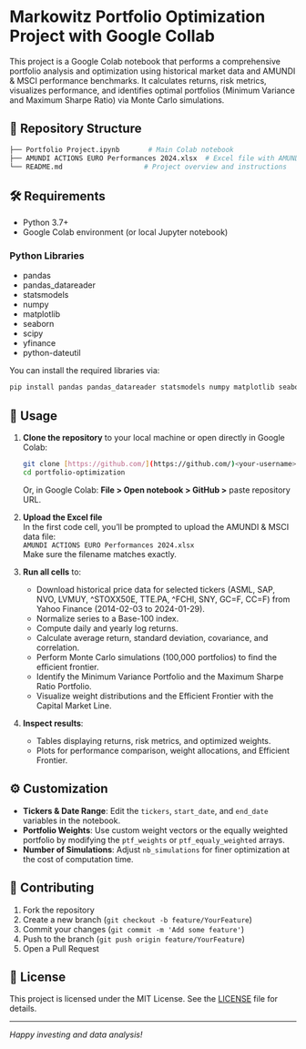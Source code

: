 # Markowitz Portfolio Optimization Project with Google Collab

This project is a Google Colab notebook that performs a comprehensive portfolio analysis and optimization using historical market data and AMUNDI & MSCI performance benchmarks. It calculates returns, risk metrics, visualizes performance, and identifies optimal portfolios (Minimum Variance and Maximum Sharpe Ratio) via Monte Carlo simulations.

## 📁 Repository Structure

```bash
├── Portfolio Project.ipynb       # Main Colab notebook
├── AMUNDI ACTIONS EURO Performances 2024.xlsx  # Excel file with AMUNDI & MSCI data
└── README.md                    # Project overview and instructions
```

## 🛠️ Requirements

* Python 3.7+
* Google Colab environment (or local Jupyter notebook)

### Python Libraries

* pandas
* pandas\_datareader
* statsmodels
* numpy
* matplotlib
* seaborn
* scipy
* yfinance
* python-dateutil

You can install the required libraries via:

```bash
pip install pandas pandas_datareader statsmodels numpy matplotlib seaborn scipy yfinance python-dateutil
```

## 🚀 Usage

1. **Clone the repository** to your local machine or open directly in Google Colab:

   ```bash
   git clone [https://github.com/](https://github.com/)<your-username>/portfolio-optimization.git
   cd portfolio-optimization
   ```
   Or, in Google Colab: **File > Open notebook > GitHub >** paste repository URL.

2. **Upload the Excel file**  
   In the first code cell, you’ll be prompted to upload the AMUNDI & MSCI data file:  
   `AMUNDI ACTIONS EURO Performances 2024.xlsx`  
   Make sure the filename matches exactly.

3. **Run all cells** to:
   - Download historical price data for selected tickers (ASML, SAP, NVO, LVMUY, ^STOXX50E, TTE.PA, ^FCHI, SNY, GC=F, CC=F) from Yahoo Finance (2014-02-03 to 2024-01-29).
   - Normalize series to a Base-100 index.
   - Compute daily and yearly log returns.
   - Calculate average return, standard deviation, covariance, and correlation.
   - Perform Monte Carlo simulations (100,000 portfolios) to find the efficient frontier.
   - Identify the Minimum Variance Portfolio and the Maximum Sharpe Ratio Portfolio.
   - Visualize weight distributions and the Efficient Frontier with the Capital Market Line.

4. **Inspect results**:
   - Tables displaying returns, risk metrics, and optimized weights.
   - Plots for performance comparison, weight allocations, and Efficient Frontier.

## ⚙️ Customization

- **Tickers & Date Range**: Edit the `tickers`, `start_date`, and `end_date` variables in the notebook.
- **Portfolio Weights**: Use custom weight vectors or the equally weighted portfolio by modifying the `ptf_weights` or `ptf_equaly_weighted` arrays.
- **Number of Simulations**: Adjust `nb_simulations` for finer optimization at the cost of computation time.

## 🤝 Contributing

1. Fork the repository
2. Create a new branch (`git checkout -b feature/YourFeature`)
3. Commit your changes (`git commit -m 'Add some feature'`)
4. Push to the branch (`git push origin feature/YourFeature`)
5. Open a Pull Request

## 📄 License

This project is licensed under the MIT License. See the [LICENSE](LICENSE) file for details.

---
*Happy investing and data analysis!*

```
